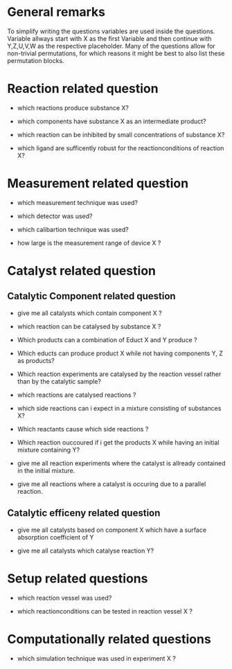 # General remarks

To simplify writing the questions variables are used inside the questions. Variable allways start with X as the first Variable and then continue with Y,Z,U,V,W as the respective placeholder.
Many of the questions allow for non-trivial permutations, for which reasons it might be best to also list these permutation blocks.


# Reaction related question

- which reactions produce substance X?

- which components have substance X as an intermediate product?

- which reaction can be inhibited by small concentrations of substance X?

- which ligand are sufficently robust for the reactionconditions of reaction X?


# Measurement related question

- which measurement technique was used?

- which detector was used?

- which calibartion technique was used?

- how large is the measurement range of device X ?



# Catalyst related question

## Catalytic Component related question

- give me all catalysts which contain component X ?

- which reaction can be catalysed by substance X ?

- Which products can a combination of Educt X and Y produce ?

- Which educts can produce product X while not having components Y, Z as products?

- Which reaction experiments  are catalysed by the reaction vessel rather than by the catalytic sample?

- which reactions are catalysed reactions ?

- which side reactions can i expect in a mixture consisting of substances X?

- Which reactants cause which side reactions ?

- Which reaction ouccoured if i get the products X while having an initial mixture containing Y?

- give me all reaction experiments where the catalyst is allready contained in the initial mixture.

- give me all reactions where a catalyst is occuring due to a parallel reaction. 


## Catalytic efficeny related question

- give me all catalysts based on component X which have a surface absorption coefficient of Y

- give me all catalysts which catalyse reaction Y?


# Setup related questions

- which reaction vessel was used?

- which reactionconditions can be tested in reaction vessel X ?



# Computationally related questions

- which simulation technique was used in experiment X ?

